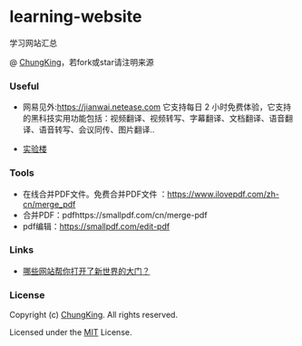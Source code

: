 # learning-website
学习网站汇总


@ [ChungKing](https://github.com/HuangCongQing/learning-website)，若fork或star请注明来源

### Useful

* 网易见外:https://jianwai.netease.com
它支持每日 2 小时免费体验，它支持的黑科技实用功能包括：视频翻译、视频转写、字幕翻译、文档翻译、语音翻译、语音转写、会议同传、图片翻译..

* [实验楼](https://www.shiyanlou.com/courses/)




### Tools
* 在线合并PDF文件。免费合并PDF文件 ：https://www.ilovepdf.com/zh-cn/merge_pdf
* 合并PDF：pdfhttps://smallpdf.com/cn/merge-pdf
* pdf编辑：https://smallpdf.com/edit-pdf
### Links

* [哪些网站帮你打开了新世界的大门？](https://www.zhihu.com/question/33889180)


### License

Copyright (c) [ChungKing](https://github.com/HuangCongQing/learning-website). All rights reserved.

Licensed under the [MIT](./LICENSE) License.
